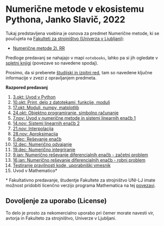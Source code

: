 # Numerične metode v ekosistemu Pythona, Janko Slavič, 2022

Tukaj predstavljena vsebina je osnova za predmet Numerične metode, ki se poučujeta na [Fakulteti za strojništvo (Univerza v Ljubljani)](www.fs.uni-lj.si):

* [Numerične metode 2l. RR](http://www.ladisk.si/?what=incfl&flnm=NM.php)

Predloge predavanj se nahajajo v mapi `notebooks`, lahko pa si jih ogledate v [spletni knjigi](https://jankoslavic.github.io/pynm/README.html) (povezave so navedene spodaj).

Prosimo, da si preberete [študijski in izpitni red](https://jankoslavic.github.io/pynm/notebooks/%C5%A0tudijski%20in%20izpitni%20red.html), tam so navedene ključne informacije v zvezi z opravljanjem predmeta.

**Razpored predavanj**

1. [3.okt: Uvod v Python](https://jankoslavic.github.io/pynm/notebooks/Predavanje%2001%20-%20Uvod%20v%20Python.html)
1. [10.okt: Print, delo z datotekami, funkcije, moduli](https://jankoslavic.github.io/pynm/notebooks/Predavanje%2002%20-%20Print,%20delo%20z%20datotekami,%20funkcije,%20moduli.html)
1. [17.okt: Moduli, numpy, matplotlib](https://jankoslavic.github.io/pynm/notebooks/Predavanje%2003%20-%20Moduli,%20numpy,%20matplotlib.html)
1. [24.okt: Objektno programiranje, simbolno računanje](https://jankoslavic.github.io/pynm/notebooks/Predavanje%2004%20-%20Objektno%20programiranje,%20simbolno%20računanje.html)
1. [7.nov: Uvod v numerične metode in sistemi linearnih enačb 1](https://jankoslavic.github.io/pynm/notebooks/Predavanje%2005%20-%20Uvod%20v%20numerične%20metode%20in%20sistemi%20linearnih%20enačb%201.html)
1. [14.nov: Sistemi linearnih enačb 2](https://jankoslavic.github.io/pynm/notebooks/Predavanje%2006%20-%20Sistemi%20linearnih%20enačb%202.html)
1. [21.nov: Interpolacija](https://jankoslavic.github.io/pynm/notebooks/Predavanje%2007%20-%20Interpolacija.html)
1. [28.nov: Aproksimacija](https://jankoslavic.github.io/pynm/notebooks/Predavanje%2008%20-%20Aproksimacija.html)
1. [5.dec: Reševanje enačb](https://jankoslavic.github.io/pynm/notebooks/Predavanje%2009%20-%20Reševanje%20enačb.html)
1. [12.dec: Numerično odvajanje](https://jankoslavic.github.io/pynm/notebooks/Predavanje%2010%20-%20Numerično%20odvajanje.html)
1. [19.dec: Numerično integriranje](https://jankoslavic.github.io/pynm/notebooks/Predavanje%2011%20-%20Numerično%20integriranje.html)
1. [9.jan: Numerično reševanje diferencialnih enačb - začetni problem](https://jankoslavic.github.io/pynm/notebooks/Predavanje%2012%20-%20Numerično%20reševanje%20diferencialnih%20enačb%20-%20začetni%20problem.html)
1. [16.jan: Numerično reševanje diferencialnih enačb - robni problem](https://jankoslavic.github.io/pynm/notebooks/Predavanje%2013%20-%20Numerično%20reševanje%20diferencialnih%20enačb%20-%20robni%20problem.html)
1. [Testiranje pravilnosti kode, uporabniški vmesnik](https://jankoslavic.github.io/pynm/notebooks/Predavanje%2014%20-%20Testiranje%20pravilnosti%20kode,%20uporabniški%20vmesnik.html)
1. Uvod v Mathematico*

\* Fakultativno predavanje, študentje Fakultete za strojništvo UNI-LJ imate možnost pridobiti licenčno verzijo programa Mathematica na tej [povezavi](http://www.fs.uni-lj.si/studijska_dejavnost/it_podpora/programska_oprema_za_studente/2015071415154271/Registracija%20Mathematica/).

## Dovoljenje za uporabo (License)
To delo je prosto za nekomercialno uporabo pri čemer morate navesti vir, avtorja in Fakulteto za strojništvo, Univerze v Ljubljani.
